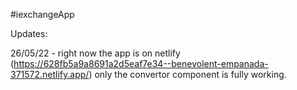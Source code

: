 #iexchangeApp

Updates:

26/05/22 - right now the app is on netlify (https://628fb5a9a8691a2d5eaf7e34--benevolent-empanada-371572.netlify.app/)
           only the convertor component is fully working.
